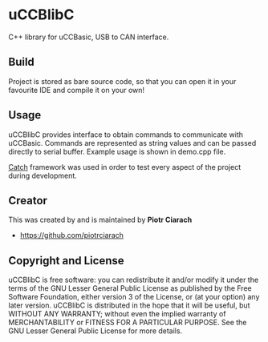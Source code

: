 # uCCBlibC
C++ library for uCCBasic, USB to CAN interface.

## Build
Project is stored as bare source code, so that you can open it in your favourite IDE and compile it on your own!

## Usage
uCCBlibC provides interface to obtain commands to communicate with uCCBasic. Commands are represented as string values and can be passed directly to serial buffer. Example usage is shown in demo.cpp file.

[Catch](https://github.com/philsquared/Catch) framework was used in order to test every aspect of the project during development.

## Creator
This was created by and is maintained by **Piotr Ciarach**
* https://github.com/piotrciarach

## Copyright and License
uCCBlibC is free software: you can redistribute it and/or modify it under the terms of the GNU Lesser General Public License as published by the Free Software Foundation, either version 3 of the License, or (at your option) any later version.
uCCBlibC is distributed in the hope that it will be useful, but WITHOUT ANY WARRANTY; without even the implied warranty of MERCHANTABILITY or FITNESS FOR A PARTICULAR PURPOSE. See the GNU Lesser General Public License for more details. 



